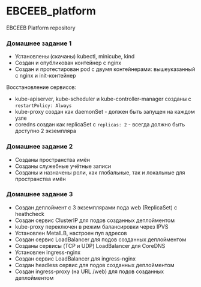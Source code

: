 # EBCEEB_platform

EBCEEB Platform repository

### Домашнее задание 1

* Установлены (скачаны) kubectl, minicube, kind
* Создан и опубликован контейнер с nginx
* Создан и протестирован pod с двумя контейнерами: вышеуказанный с nginx и init-контейнер

Восстановление сервисов:

* kube-apiserver, kube-scheduler и kube-controller-manager созданы с `restartPolicy: Always`
* kube-proxy создан как daemonSet - должен быть запущен на каждом узле
* coredns создан как replicaSet с `replicas: 2` - всегда должно быть доступно 2 экземпляра

### Домашнее задание 2

* Созданы пространства имён
* Созданы служебные учётные записи
* Созданы и назначены роли, как глобальные, так и локальные для пространства имён

### Домашнее задание 3

* Создан деплоймент с 3 экземплярами пода web (ReplicaSet) c heathcheck
* Создан сервис ClusterIP для подов созданных деплойментом
* kube-proxy переключен в режим балансировки через IPVS
* Установлен MetalLB, настроен пул адресов
* Создан сервис LoadBalancer для подов созданных деплойментом
* Созданы сервисы (TCP и UDP) LoadBalancer для CoreDNS
* Установлен ingress-nginx
* Создан сервис LoadBalancer для ingress-nginx
* Создан headless сервис для подов созданных деплойментом
* Создан ingress-proxy (на URL /web) для подов созданных деплойментом
